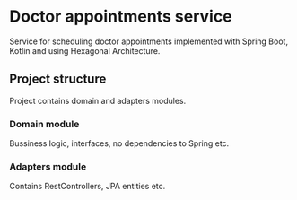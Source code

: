 # Doctor appointments service
Service for scheduling doctor appointments implemented with Spring Boot, Kotlin and using Hexagonal Architecture.

## Project structure
Project contains domain and adapters modules.
### Domain module
Bussiness logic, interfaces, no dependencies to Spring etc.
### Adapters module
Contains RestControllers, JPA entities etc.
